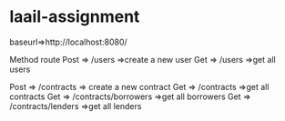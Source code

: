 # laail-assignment



baseurl=>http://localhost:8080/


Method      	route
Post		=>        /users 				=>create a new user
Get			  =>      /users 				=>get all users

Post		=>    	  /contracts 			=> create a new contract
Get 		=>      	/contracts 			=>get all contracts
Get		  =>        /contracts/borrowers  =>get all borrowers
Get		  =>       	/contracts/lenders	=>get all lenders
